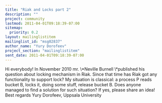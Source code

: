 ```yaml
---
title: "Riak and Locks part 2"
description: ""
project: community
lastmod: 2011-04-01T09:18:39-07:00
sitemap:
  priority: 0.2
layout: mailinglistitem
mailinglist_id: "msg02837"
author_name: "Yury Dorofeev"
project_section: "mailinglistitem"
sent_date: 2011-04-01T09:18:39-07:00
---
```



Hi everybody!
 In November 2010 mr. \\*Neville Burnell \\*published his question about
locking mechanism in Riak. Since that time has Riak got any functionality to
support lock? My situation is classical: a process P reads bucket B, locks
it, doing some stuff, release bucket B. Does anyone managed to find a
solution for such situation? If yes, please share an idea!
 Best regards Yury Dorofeev, Uppsala University
